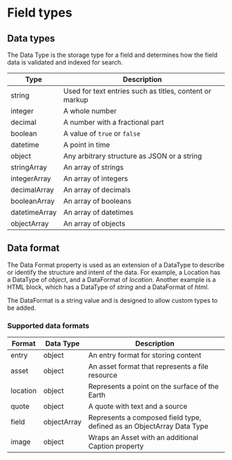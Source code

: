 # Field types

## Data types

The Data Type is the storage type for a field and determines how the field data is validated and indexed for search.

| Type | Description |
| ---- | ----------- |
| string | Used for text entries such as titles, content or markup |
| integer | A whole number |
| decimal | A number with a fractional part |
| boolean | A value of `true` or `false` |
| datetime | A point in time |
| object | Any arbitrary structure as JSON or a string |
| stringArray | An array of strings |
| integerArray | An array of integers |
| decimalArray | An array of decimals |
| booleanArray | An array of booleans |
| datetimeArray | An array of datetimes |
| objectArray | An array of objects |

## Data format

The Data Format property is used as an extension of a DataType to describe or identify the structure and intent of the data. For example, a Location has a DataType of *object*, and a DataFormat of *location*. Another example is a HTML block, which has a DataType of *string* and a DataFormat of *html*.  

The DataFormat is a string value and is designed to allow custom types to be added.

### Supported data formats

| Format | Data Type | Description |
| ------ | --------- | ----------- |
| entry | object | An entry format for storing content |
| asset | object | An asset format that represents a file resource |
| location | object | Represents a point on the surface of the Earth |
| quote | object | A quote with text and a source |
| field | objectArray |Represents a composed field type, defined as an ObjectArray Data Type |
| image | object | Wraps an Asset with an additional Caption property |
